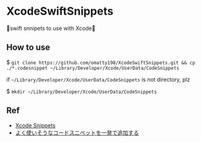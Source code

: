 # XcodeSwiftSnippets

🚀swift snnipets to use with Xcode🚀

## How to use

$ `git clone https://github.com/omatty198/XcodeSwiftSnippets.git && cp ./*.codesnippet ~/Library/Developer/Xcode/UserData/CodeSnippets`

if `~/Library/Developer/Xcode/UserData/CodeSnippets` is not directory, plz 

$ `mkdir ~/Library/Developer/Xcode/UserData/CodeSnippets`

## Ref

- [Xcode Snippets](http://nshipster.com/xcode-snippets/)
- [よく使いそうなコードスニペットを一発で追加する](http://dev.classmethod.jp/smartphone/iphone/ios-snippet/)

